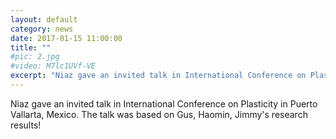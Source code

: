```yaml
---
layout: default
category: news
date: 2017-01-15 11:00:00
title: ""
#pic: 2.jpg
#video: M7lc1UVf-VE
excerpt: "Niaz gave an invited talk in International Conference on Plasticity in Puerto Vallarta, Mexico. The talk was based on Gus, Haomin, Jimmy's research results!"
---
```

Niaz gave an invited talk in International Conference on Plasticity in Puerto Vallarta, Mexico. The talk was based on Gus, Haomin, Jimmy's research results!


